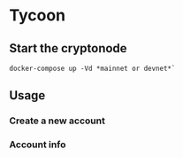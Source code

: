 # Tycoon

## Start the cryptonode

```shell
docker-compose up -Vd *mainnet or devnet*`
```

## Usage
### Create a new account
### Account info
